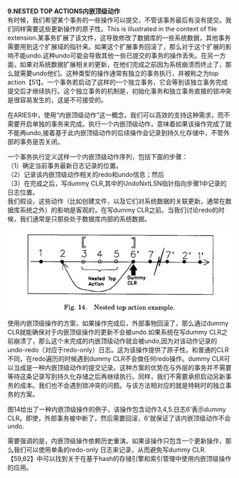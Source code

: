 **9.NESTED TOP ACTIONS内嵌顶级动作**  
有时候，我们希望某个事务的一些操作可以提交，不管该事务最后有没有提交。我们同样需要这些更新操作的原子性。This is illustrated in the context of file extension.某事务扩展了该文件，这导致修改了数据库的一些系统数据，其他事务需要用到这个扩展域的指针来。如果这个扩展事务回滚了，那么对于这个扩展的影响不能undo.这种undo可能会导致其他一些已提交的事务的操作丢失。在另一方面，如果对系统数据扩展相关的更新，在他们完成之前因为系统崩溃而终止了，那么就需要undo他们。这种类型的操作通常有独立的事务执行，并被称之为top action【51】。一个事务若启动了这样的一个独立事务，它会等到该独立事务完成提交后才继续执行。这个独立事务的机制是，初始化事务和独立事务直接的锁冲突是很容易发生的，这是不可接受的。  

在ARIES中，使用“内嵌顶级动作”这一概念，我们可以高效的支持这种需求，而不需要开启单独的事务来完成。执行一个内嵌顶级动作，意味着如果该操作完成了就不能再undo,接着基于此内嵌顶级动作的后续操作会记录到持久化存储中，不管外部的事务是否关闭。  

一个事务执行定义这样一个内嵌顶级动作序列，包括下面的步骤：  
（1）确定当前事务最新日志记录的位置。  
（2）记录该内嵌顶级动作相关的redo和undo信息；然后  
（3）在完成之后，写dummy CLR,其中的UndoNxtLSN指针指向步骤1中记录的日志位置。  
我们假设，这些动作（比如创建文件，以及它们对系统数据的关联更新，通常在数据库系统之外）的影响是客观的，在写dummy CLR之前。当我们讨论redo的时候，我们通常是只那些处于数据库内部的系统数据。  

![](./img/fig14.png)  
使用内嵌顶级操作的方案，如果操作完成后，外部事物回滚了，那么通过dummy CLR就能确保对于内嵌顶级操作的更新不会被undo.如果系统在写dummy CLR之前崩溃了，那么这个未完成的内嵌顶级动作就会被undo,因为对该动作记录的undo-redo（对应于redo-only）日志。这为该操作提供了原子性。和普通的CLR不同，在redo遍历的时候遇到dummy CLR不会做任何redo操作。dummy CLR可以当成是一种内嵌顶级动作的提交记录。这种方案的优势在与外层的事务并不需要等待这条记录写到持久化存储之后再继续执行。同样，我们不需要承担启动另新事务的成本。我们也不会遇到锁冲突的问题。与该方法相对应的就是特耗时的独立事务的方案。 
 
图14给出了一种内嵌顶级操作的例子，该操作包含动作3,4,5.日志6'表示dummy CLR。即使，外部事务被中断了，然后需要回滚，6'就保证了该内嵌顶级动作不会undo.  
 
需要强调的是，内嵌顶级操作依赖历史重演。如果该操作只包含一个更新操作，那么我们可以使用单条的redo-only 日志来记录，从而避免写dummy CLR.【59,62】中可以找到关于在基于hash的存储引擎和索引管理中使用内嵌顶级操作的应用。  